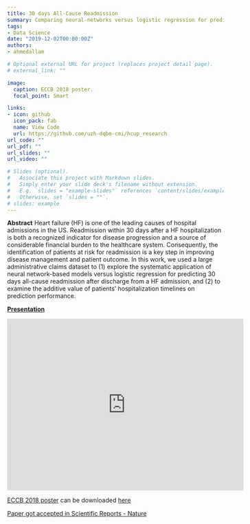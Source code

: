 ```yaml
---
title: 30 days All-Cause Readmission
summary: Comparing neural-networks versus logistic regression for predicting readmission.
tags:
- Data Science
date: "2019-12-02T00:00:00Z"
authors: 
- ahmedallam

# Optional external URL for project (replaces project detail page).
# external_link: ""

image:
  caption: ECCB 2018 poster.
  focal_point: Smart

links:
- icon: github
  icon_pack: fab
  name: View Code
  url: https://github.com/uzh-dqbm-cmi/hcup_research
url_code: ""
url_pdf: ""
url_slides: ""
url_video: ""

# Slides (optional).
#   Associate this project with Markdown slides.
#   Simply enter your slide deck's filename without extension.
#   E.g. `slides = "example-slides"` references `content/slides/example-slides.md`.
#   Otherwise, set `slides = ""`.
# slides: example
---
```


**Abstract**
Heart failure (HF) is one of the leading causes of hospital admissions in the US. Readmission within 30 days after a HF hospitalization is both a recognized indicator for disease progression and a source of considerable financial burden to the healthcare system. Consequently, the identification of patients at risk for readmission is a key step in improving disease management and patient outcome. In this work, we used a large administrative claims dataset to (1) explore the systematic application of neural network-based models versus logistic regression for predicting 30 days all-cause readmission after discharge from a HF admission, and (2) to examine the additive value of patients’ hospitalization timelines on prediction performance.

[**Presentation**](https://prezi.com/dayewmtvycb4/?token=6ae94b195bb9adbe6387d21730912aeddf49776991d25e1fb034d77c94b74a9d&utm_campaign=share&utm_medium=copy&rc=ex0share)
<iframe id="iframe_container" frameborder="0" webkitallowfullscreen="" mozallowfullscreen="" allowfullscreen="" allow="autoplay; fullscreen" width="550" height="400" src="https://prezi.com/embed/dayewmtvycb4/?bgcolor=ffffff&amp;lock_to_path=0&amp;autoplay=0&amp;autohide_ctrls=0&amp;landing_data=bHVZZmNaNDBIWnNjdEVENDRhZDFNZGNIUE43MHdLNWpsdFJLb2ZHanI0cm5nRHhxUVdQNGNjc2pxeS9DUFAraVJnPT0&amp;landing_sign=H0HRqyX3lBJzXmWAcyH5tEAwQtN4GCmozGRej1XqwLU"></iframe>

[ECCB 2018 poster](http://eccb18.org/) can be downloaded [here](../assets/docs/ECCB18_poster_v2.pdf)

[Paper got accepted in Scientific Reports - Nature](https://www.nature.com/articles/s41598-019-45685-z)
